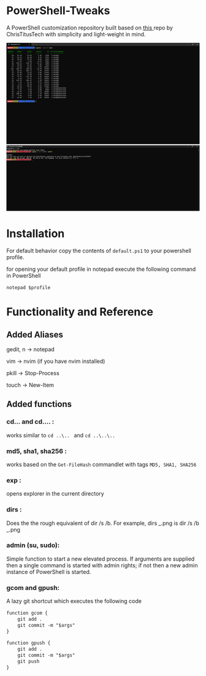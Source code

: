 # PowerShell-Tweaks

A PowerShell customization repository built based on <a href = "https://github.com/ChrisTitusTech/powershell-profile/"> this </a> repo by ChrisTitusTech with simplicity and light-weight in mind.

![Alt text](image.png)
![Alt text](image-1.png)

# Installation

For default behavior copy the contents of `default.ps1` to your powershell profile.

for opening your default profile in notepad execute the following command in PowerShell

```
notepad $profile
```

# Functionality and Reference

## Added Aliases

gedit, n -> notepad

vim -> nvim (if you have nvim installed)

pkill -> Stop-Process

touch -> New-Item

## Added functions

### cd... and cd.... :

works similar to
`cd ..\.. `
and
`cd ..\..\..`

### md5, sha1, sha256 :

works based on the `Get-FileHash` commandlet with tags `MD5, SHA1, SHA256`

### exp :

opens explorer in the current directory

### dirs :

Does the the rough equivalent of dir /s /b. For example, dirs _.png is dir /s /b _.png

### admin (su, sudo):

Simple function to start a new elevated process. If arguments are supplied then a single command is started with admin rights; if not then a new admin instance of PowerShell is started.

### gcom and gpush:

A lazy git shortcut which executes the following code

```
function gcom {
    git add .
    git commit -m "$args"
}
```

```
function gpush {
    git add .
    git commit -m "$args"
    git push
}
```
